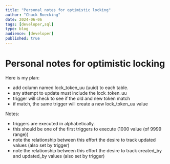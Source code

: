 ```yaml
---
title: "Personal notes for optimistic locking"
author: "Chuck Boecking"
date: 2024-06-06
tags: [developer,sql]
type: blog
audience: [developer]
published: true
---
```

# Personal notes for optimistic locking
Here is my plan:
- add column named lock_token_uu (uuid) to each table.
- any attempt to update must include the lock_token_uu
- trigger will check to see if the old and new token match
- if match, the same trigger will create a new lock_token_uu value

Notes:
- triggers are executed in alphabetically.
- this should be one of the first triggers to execute (1000 value (of 9999 range))
- note the relationship between this effort the desire to track updated values (also set by trigger)
- note the relationship between this effort the desire to track created_by and updated_by values (also set by trigger)
